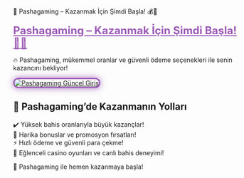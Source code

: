🎯 Pashagaming – Kazanmak İçin Şimdi Başla! 💰🎰

<a href="https://cutt.ly/PashaLink" title="Pashagaming Güncel Giriş" style="color: #9b59b6; font-size: 24px; font-weight: bold;">Pashagaming – Kazanmak İçin Şimdi Başla! 💎🔥</a>

🔥 Pashagaming, mükemmel oranlar ve güvenli ödeme seçenekleri ile senin kazancını bekliyor!

<a href="https://cutt.ly/PashaLink" title="Pashagaming Güncel Giriş">
  <img src="https://i.ibb.co/BtMhhf6/g-venligiris.jpg" alt="Pashagaming Güncel Giriş" style="max-width: 100%; border: 3px solid #9b59b6; border-radius: 15px; box-shadow: 0px 0px 15px rgba(155, 89, 182, 0.8);">
</a>

## 🚀 Pashagaming’de Kazanmanın Yolları
✔️ Yüksek bahis oranlarıyla büyük kazançlar!  
🎁 Harika bonuslar ve promosyon fırsatları!  
⚡️ Hızlı ödeme ve güvenli para çekme!  
🎲 Eğlenceli casino oyunları ve canlı bahis deneyimi!

💎 Pashagaming ile hemen kazanmaya başla!
